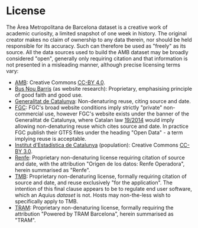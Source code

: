 # License

The Àrea Metropolitana de Barcelona dataset is a creative work of academic curiosity, a limited snapshot of one week in history. The original creator makes no claim of ownership to any data therein, nor should be held responsible for its accuracy. Such can therefore be used as "freely" as its source. All the data sources used to build the AMB dataset may be broadly considered "open", generally only requiring citation and that information is not presented in a misleading manner, although precise licensing terms vary:

* [AMB](http://www.amb.cat/en/web/area-metropolitana/dades-obertes/condicions-d-us): Creative Commons [CC-BY 4.0](https://creativecommons.org/licenses/by/4.0/).
* [Bus Nou Barris](https://www.busnoubarris.cat/condicions-generals) (as website research): Proprietary, emphasising principle of good faith and good use.
* [Generalitat de Catalunya](http://territori.gencat.cat/ca/01_departament/12_cartografia_i_toponimia/bases_cartografiques/infraestructures_mobilitat/autobusos_interurbans/): Non-denaturing reuse, citing source and date.
* [FGC](https://www.fgc.cat/en/legal-note/): FGC's broad website conditions imply strictly "private" non-commercial use, however FGC's website exists under the banner of the Generalitat de Catalunya, where Catalan law [19/2014](http://portaljuridic.gencat.cat/ca/pjur_ocults/pjur_resultats_fitxa/?action=fitxa&mode=single&documentId=680124&language=ca_ES) would imply allowing non-denaturing reuse which cites source and date. In practice FGC publish their GTFS files under the heading "Open Data" - a term implying reuse is acceptable.
* [Institut d'Estadística de Catalunya](https://www.idescat.cat/institut/web/) (population): Creative Commons [CC-BY 3.0](https://creativecommons.org/licenses/by/3.0/es/deed.en).
* [Renfe](http://data.renfe.com/legal): Proprietary non-denaturing license requiring citation of source and date, with the attribution "Origen de los datos: Renfe Operadora", herein summarised as "Renfe".
* [TMB](https://www.tmb.cat/en/about-tmb/tools-for-developers/terms-data-reuse): Proprietary non-denaturing license, formally requiring citation of source and date, and reuse exclusively "for the application". The intention of this final clause appears to be to regulate end user software, which an Aquius _dataset_ is not. Hosts may non-the-less wish to specifically apply to TMB.
* [TRAM](https://opendata.tram.cat/pdf/termsconditions_en.pdf): Proprietary non-denaturing license, formally requiring the attribution "Powered by TRAM Barcelona", herein summarised as "TRAM".